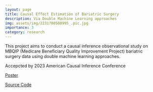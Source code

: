 ```yaml
---
layout: page
title: Causal Effect Estimation of Bariatric Surgery
description: Via Double Machine Learning approaches
img: assets/img/2231700580995_.pic.jpg
importance: 3
category: research
---
```

This project aims to conduct a causal inference  observational study on MBQIP (Medicare Beneficiary Quality Improvement Project) bariatric surgery data using double machine learning approaches.

Accepcted by 2023 American Causal Inference Conference

[Poster](https://jiawei-zhang.top/assets/pdf/ACIC_2023_poster.pdf)

[Source Code](https://github.com/jiawei-zhang-a/SCI)